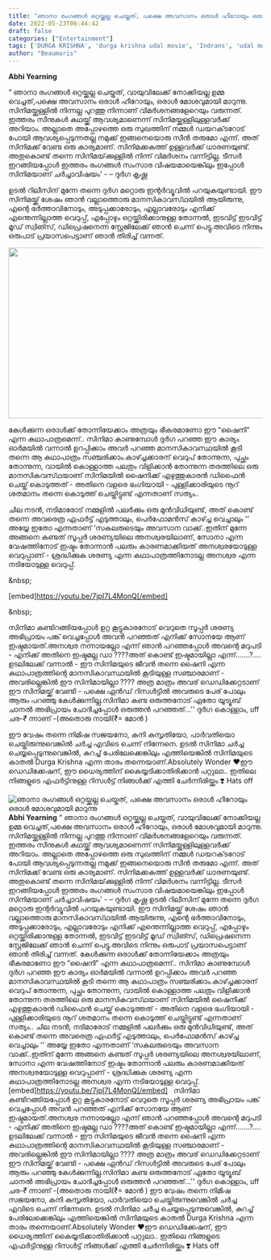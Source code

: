 ```yaml
---
title: "ഞാനാ രംഗങ്ങൾ ഒറ്റയ്ക്കല്ല ചെയ്തത്, പക്ഷെ അവസാനം ഒരാൾ ഹീറോയും ഒരാൾ മോശവുമായി മാറുന്നു"
date: 2022-05-23T06:44:42
draft: false
categories: ["Entertainment"]
tags: ['DURGA KRISHNA', 'durga krishna udal movie', 'Indrans', 'udal movie']
author: "Beaumaris"
---
```


<strong>Abhi Yearning </strong>

“ ഞാനാ രംഗങ്ങൾ ഒറ്റയ്ക്കല്ല ചെയ്തത്, വായുവിലേക്ക് നോക്കിയല്ല ഉമ്മ വെച്ചത്,പക്ഷെ അവസാനം ഒരാൾ ഹീറോയും, ഒരാൾ മോശവുമായി മാറുന്നു. സിനിമയ്ക്കുള്ളിൽ നിന്നല്ല പുറത്തു നിന്നാണ് വിമർശനങ്ങളേറെയും വരുന്നത്. ഇത്തരം സീനുകൾ കഥയ്ക്ക് ആവശ്യമാണെന്ന് സിനിമയ്ക്കുള്ളിലുള്ളവർക്ക് അറിയാം. അല്ലാതെ അപ്പോഴത്തെ ഒരു സുഖത്തിന് നമ്മൾ ഡയറക്‌ടറോട് പോയി ആവശ്യപ്പെടുന്നതല്ല നമുക്ക് ഇങ്ങനെയൊരു സീൻ തരുമോ എന്ന്. അത് സിനിമക്ക് വേണ്ട ഒരു കാര്യമാണ്. സിനിമക്കകത്ത് ഉള്ളവർക്ക് ധാരണയുണ്ട്. അതുകൊണ്ട് തന്നെ സിനിമയ്‌ക്കുള്ളിൽ നിന്ന് വിമർശനം വന്നിട്ടില്ല. ടീസർ ഇറങ്ങിയപ്പോൾ ഇത്തരം രംഗങ്ങൾ സംസാര വിഷയമായെങ്കിലും ഇപ്പോൾ സിനിമയാണ് ചർച്ചാവിഷയം' - – ദുർഗ കൃഷ്ണ

ഉടൽ റിലീസിന് മുന്നേ തന്നെ ദുർഗ മറ്റൊരു ഇന്റർവ്യൂവിൽ പറയുകയുണ്ടായി. ഈ സിനിമയ്ക്ക് ശേഷം ഞാൻ വല്ലാത്തൊരു മാനസികാവസ്‌ഥയിൽ ആയിരുന്നു, എന്റെ ഭർത്താവിനോടും, അടുപ്പക്കാരോടും, എല്ലാവരോടും എനിക്ക് എന്തെന്നില്ലാത്ത വെറുപ്പ്, എപ്പോഴും ഒറ്റയ്ക്കിരിക്കാനുള്ള തോന്നൽ, ഇടവിട്ട് ഇടവിട്ട് മൂഡ് സ്വിങ്സ്, ഡിപ്രെഷനെന്ന സ്റ്റേജിലേക്ക് ഞാൻ ചെന്ന് പെട്ടു.അവിടെ നിന്നും ഒരുപാട് പ്രയാസപെട്ടാണ് ഞാൻ തിരിച്ച് വന്നത്.

<img class="size-full wp-image-335968 aligncenter" src="https://cdn.boolokam.com/articles/2022/05/fbfbb-4.jpg" alt="" width="600" height="338" />

കേൾക്കുന്ന ഒരാൾക്ക് തോന്നിയേക്കാം അത്രയും ഭീകരമാണോ ഈ “ഷൈനി” എന്ന കഥാപാത്രമെന്ന്.. സിനിമാ കാണുമ്പോൾ ദുർഗ പറഞ്ഞ ഈ കാര്യം ഓർമയിൽ വന്നാൽ ഉറപ്പിക്കാം അവർ പറഞ്ഞ മാനസികാവസ്ഥയിൽ കൂടി തന്നെ ആ കഥാപാത്രം സഞ്ചരിക്കാം.കാഴ്ച്ചക്കാരന് വെറുപ് തോന്നുന്ന, പുച്ഛം തോന്നുന്ന, വായിൽ കൊള്ളാത്ത പലതും വിളിക്കാൻ തോന്നുന്ന തരത്തിലെ ഒരു മാനസികവസ്‌ഥയാണ് സിനിമയിൽ ഷൈനിക്ക് എഴുത്തുകാരൻ ഡിഫൈൻ ചെയ്ത് കൊടുത്തത് - അതിനെ വളരെ ഭംഗിയായി - പുള്ളിക്കാരിയുടെ നൂറ്‌ ശതമാനം തന്നെ കൊടുത്ത് ചെയ്തിട്ടുണ്ട് എന്നതാണ് സത്യം..

ചില നടൻ, നടിമാരോട് നമ്മളിൽ പലർക്കും ഒരു മുൻവിധിയുണ്ട്, അത് കൊണ്ട് തന്നെ അവരെത്ര ഏഫർട്ട് എടുത്താലും, പെർഫോമൻസ് കാഴ്ച്ച വെച്ചാലും '' അയ്യേ ഇതോ എന്നതാണ് ‘സകലരുടെയും അവസാന വാക്ക്..ഇതിന് മുന്നേ അങ്ങനെ കണ്ടത് സൂപ്പർ ശരണ്യയിലെ അനശ്വരയിലാണ്, സോനാ എന്ന വേഷത്തിനോട് ഇഷ്ടം തോന്നാൻ പലരും കാരണമാക്കിയത് അനശ്വരയോടുള്ള വെറുപ്പാണ് - ശ്രദ്ധിക്കുക ശരണ്യ എന്ന കഥാപാത്രത്തിനോടല്ല അനശ്വര എന്ന നടിയോടുള്ള വെറുപ്പ്.

&amp;nbsp;

[embed]https://youtu.be/7jpI7L4MonQ[/embed]

&amp;nbsp;

സിനിമാ കണ്ടിറങ്ങിയപ്പോൾ ഉറ്റ കൂട്ടുകാരനോട് വെറുതെ സൂപ്പർ ശരണ്യ അഭിപ്രായം പങ്ക് വെച്ചപ്പോൾ അവൻ പറഞ്ഞത് എനിക്ക് സോനയേ ആണ്‌ ഇഷ്ടമായത്.അനശ്വര നന്നായല്ലോ എന്ന് ഞാൻ പറഞ്ഞപ്പോൾ അവന്റെ മറുപടി - എനിക്ക് അതിനെ ഇഷ്ടമല്ല ഡാ ????അത് കൊണ്ട് ഇഷ്ടമായില്ലാ എന്ന്.......?....
ഉടലിലേക്ക് വന്നാൽ - ഈ സിനിമയുടെ ജീവൻ തന്നെ ഷൈനി എന്ന കഥാപാത്രത്തിന്റെ മാനസികാവസ്ഥയിൽ കൂടിയുള്ള സഞ്ചാരമാണ് - അവരില്ലെങ്കിൽ ഈ സിനിമായില്ലാ ???? അത്ര മാത്രം അവര് ഡെഡിക്കേറ്റടാണ് ഈ സിനിമയ്ക്ക് വേണ്ടി - പക്ഷെ ഏൻഡ് റിസൾട്ടിൽ അവരുടെ പേര് പോലും ആരും പറഞ്ഞു കേൾക്കുന്നില്ല.സിനിമാ കണ്ട ഒരുത്തനോട് ഏതോ യൂട്യൂബ് ചാനൽ അഭിപ്രായം ചോദിച്ചപ്പോൾ ഒരുത്തൻ പറഞ്ഞത്...'' ദുർഗ കൊള്ളാം, uff ചര-*₹* ന്നാണ് -(അതൊരു നായി(₹= മോൻ )

ഈ വേഷം തന്നെ നിമിഷ സജയനോ, കനി കുസൃതിയോ, പാർവതിയൊ ചെയ്തിരുന്നുവെങ്കിൽ ചർച്ച എവിടെ ചെന്ന് നിന്നേനെ. ഉടൽ സിനിമാ ചർച്ച ചെയ്യപ്പെടുന്നുവെങ്കിൽ, കുറച്ച് പേരിലേക്കെങ്കിലും എത്തിയെങ്കിൽ സിനിമയുടെ കാതൽ Durga Krishna എന്ന താരം തന്നെയാണ്.Absolutely Wonder ❤️ഈ ഡെഡിക്കേഷന്, ഈ ധൈര്യത്തിന് കൈയ്യടിക്കാതിരിക്കാൻ പറ്റുലാ.. ഇതിലെ നിങ്ങളുടെ എഫർട്ടിനുള്ള റിസൾട്ട്‌ നിങ്ങൾക്ക് എത്തി ചേർന്നിരിയ്ക്കും ❣️
Hats off


![ഞാനാ രംഗങ്ങൾ ഒറ്റയ്ക്കല്ല ചെയ്തത്, പക്ഷെ അവസാനം ഒരാൾ ഹീറോയും ഒരാൾ മോശവുമായി മാറുന്നു](https://cdn.boolokam.com/articles/2022/05/fbfbb-4.jpg)**Abhi Yearning** “ ഞാനാ രംഗങ്ങൾ ഒറ്റയ്ക്കല്ല ചെയ്തത്, വായുവിലേക്ക് നോക്കിയല്ല ഉമ്മ വെച്ചത്,പക്ഷെ അവസാനം ഒരാൾ ഹീറോയും, ഒരാൾ മോശവുമായി മാറുന്നു. സിനിമയ്ക്കുള്ളിൽ നിന്നല്ല പുറത്തു നിന്നാണ് വിമർശനങ്ങളേറെയും വരുന്നത്. ഇത്തരം സീനുകൾ കഥയ്ക്ക് ആവശ്യമാണെന്ന് സിനിമയ്ക്കുള്ളിലുള്ളവർക്ക് അറിയാം. അല്ലാതെ അപ്പോഴത്തെ ഒരു സുഖത്തിന് നമ്മൾ ഡയറക്‌ടറോട് പോയി ആവശ്യപ്പെടുന്നതല്ല നമുക്ക് ഇങ്ങനെയൊരു സീൻ തരുമോ എന്ന്. അത് സിനിമക്ക് വേണ്ട ഒരു കാര്യമാണ്. സിനിമക്കകത്ത് ഉള്ളവർക്ക് ധാരണയുണ്ട്. അതുകൊണ്ട് തന്നെ സിനിമയ്‌ക്കുള്ളിൽ നിന്ന് വിമർശനം വന്നിട്ടില്ല. ടീസർ ഇറങ്ങിയപ്പോൾ ഇത്തരം രംഗങ്ങൾ സംസാര വിഷയമായെങ്കിലും ഇപ്പോൾ സിനിമയാണ് ചർച്ചാവിഷയം' - – ദുർഗ കൃഷ്ണ ഉടൽ റിലീസിന് മുന്നേ തന്നെ ദുർഗ മറ്റൊരു ഇന്റർവ്യൂവിൽ പറയുകയുണ്ടായി. ഈ സിനിമയ്ക്ക് ശേഷം ഞാൻ വല്ലാത്തൊരു മാനസികാവസ്‌ഥയിൽ ആയിരുന്നു, എന്റെ ഭർത്താവിനോടും, അടുപ്പക്കാരോടും, എല്ലാവരോടും എനിക്ക് എന്തെന്നില്ലാത്ത വെറുപ്പ്, എപ്പോഴും ഒറ്റയ്ക്കിരിക്കാനുള്ള തോന്നൽ, ഇടവിട്ട് ഇടവിട്ട് മൂഡ് സ്വിങ്സ്, ഡിപ്രെഷനെന്ന സ്റ്റേജിലേക്ക് ഞാൻ ചെന്ന് പെട്ടു.അവിടെ നിന്നും ഒരുപാട് പ്രയാസപെട്ടാണ് ഞാൻ തിരിച്ച് വന്നത്. കേൾക്കുന്ന ഒരാൾക്ക് തോന്നിയേക്കാം അത്രയും ഭീകരമാണോ ഈ “ഷൈനി” എന്ന കഥാപാത്രമെന്ന്.. സിനിമാ കാണുമ്പോൾ ദുർഗ പറഞ്ഞ ഈ കാര്യം ഓർമയിൽ വന്നാൽ ഉറപ്പിക്കാം അവർ പറഞ്ഞ മാനസികാവസ്ഥയിൽ കൂടി തന്നെ ആ കഥാപാത്രം സഞ്ചരിക്കാം.കാഴ്ച്ചക്കാരന് വെറുപ് തോന്നുന്ന, പുച്ഛം തോന്നുന്ന, വായിൽ കൊള്ളാത്ത പലതും വിളിക്കാൻ തോന്നുന്ന തരത്തിലെ ഒരു മാനസികവസ്‌ഥയാണ് സിനിമയിൽ ഷൈനിക്ക് എഴുത്തുകാരൻ ഡിഫൈൻ ചെയ്ത് കൊടുത്തത് - അതിനെ വളരെ ഭംഗിയായി - പുള്ളിക്കാരിയുടെ നൂറ്‌ ശതമാനം തന്നെ കൊടുത്ത് ചെയ്തിട്ടുണ്ട് എന്നതാണ് സത്യം.. ചില നടൻ, നടിമാരോട് നമ്മളിൽ പലർക്കും ഒരു മുൻവിധിയുണ്ട്, അത് കൊണ്ട് തന്നെ അവരെത്ര ഏഫർട്ട് എടുത്താലും, പെർഫോമൻസ് കാഴ്ച്ച വെച്ചാലും '' അയ്യേ ഇതോ എന്നതാണ് ‘സകലരുടെയും അവസാന വാക്ക്..ഇതിന് മുന്നേ അങ്ങനെ കണ്ടത് സൂപ്പർ ശരണ്യയിലെ അനശ്വരയിലാണ്, സോനാ എന്ന വേഷത്തിനോട് ഇഷ്ടം തോന്നാൻ പലരും കാരണമാക്കിയത് അനശ്വരയോടുള്ള വെറുപ്പാണ് - ശ്രദ്ധിക്കുക ശരണ്യ എന്ന കഥാപാത്രത്തിനോടല്ല അനശ്വര എന്ന നടിയോടുള്ള വെറുപ്പ്. &nbsp; [embed]https://youtu.be/7jpI7L4MonQ[/embed] &nbsp; സിനിമാ കണ്ടിറങ്ങിയപ്പോൾ ഉറ്റ കൂട്ടുകാരനോട് വെറുതെ സൂപ്പർ ശരണ്യ അഭിപ്രായം പങ്ക് വെച്ചപ്പോൾ അവൻ പറഞ്ഞത് എനിക്ക് സോനയേ ആണ്‌ ഇഷ്ടമായത്.അനശ്വര നന്നായല്ലോ എന്ന് ഞാൻ പറഞ്ഞപ്പോൾ അവന്റെ മറുപടി - എനിക്ക് അതിനെ ഇഷ്ടമല്ല ഡാ ????അത് കൊണ്ട് ഇഷ്ടമായില്ലാ എന്ന്.......?.... ഉടലിലേക്ക് വന്നാൽ - ഈ സിനിമയുടെ ജീവൻ തന്നെ ഷൈനി എന്ന കഥാപാത്രത്തിന്റെ മാനസികാവസ്ഥയിൽ കൂടിയുള്ള സഞ്ചാരമാണ് - അവരില്ലെങ്കിൽ ഈ സിനിമായില്ലാ ???? അത്ര മാത്രം അവര് ഡെഡിക്കേറ്റടാണ് ഈ സിനിമയ്ക്ക് വേണ്ടി - പക്ഷെ ഏൻഡ് റിസൾട്ടിൽ അവരുടെ പേര് പോലും ആരും പറഞ്ഞു കേൾക്കുന്നില്ല.സിനിമാ കണ്ട ഒരുത്തനോട് ഏതോ യൂട്യൂബ് ചാനൽ അഭിപ്രായം ചോദിച്ചപ്പോൾ ഒരുത്തൻ പറഞ്ഞത്...'' ദുർഗ കൊള്ളാം, uff ചര-*₹* ന്നാണ് -(അതൊരു നായി(₹= മോൻ ) ഈ വേഷം തന്നെ നിമിഷ സജയനോ, കനി കുസൃതിയോ, പാർവതിയൊ ചെയ്തിരുന്നുവെങ്കിൽ ചർച്ച എവിടെ ചെന്ന് നിന്നേനെ. ഉടൽ സിനിമാ ചർച്ച ചെയ്യപ്പെടുന്നുവെങ്കിൽ, കുറച്ച് പേരിലേക്കെങ്കിലും എത്തിയെങ്കിൽ സിനിമയുടെ കാതൽ Durga Krishna എന്ന താരം തന്നെയാണ്.Absolutely Wonder ❤️ഈ ഡെഡിക്കേഷന്, ഈ ധൈര്യത്തിന് കൈയ്യടിക്കാതിരിക്കാൻ പറ്റുലാ.. ഇതിലെ നിങ്ങളുടെ എഫർട്ടിനുള്ള റിസൾട്ട്‌ നിങ്ങൾക്ക് എത്തി ചേർന്നിരിയ്ക്കും ❣️ Hats off
